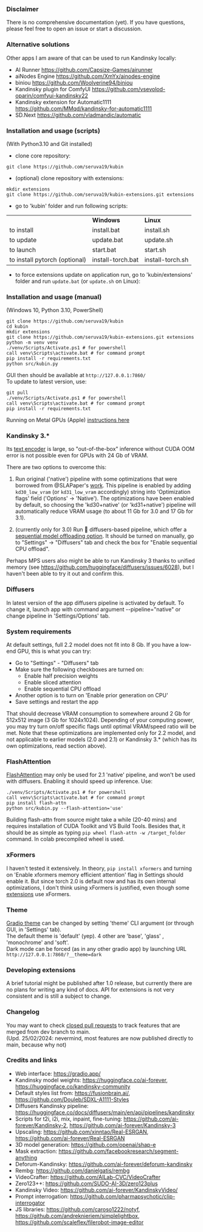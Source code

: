 ### Disclaimer

There is no comprehensive documentation (yet).
If you have questions, please feel free to open an issue or start a discussion.

### Alternative solutions

Other apps I am aware of that can be used to run Kandinsky locally:

* AI Runner https://github.com/Capsize-Games/airunner
* aiNodes Engine https://github.com/XmYx/ainodes-engine
* biniou https://github.com/Woolverine94/biniou
* Kandinsky plugin for ComfyUI https://github.com/vsevolod-oparin/comfyui-kandinsky22
* Kandinsky extension for Automatic1111 https://github.com/MMqd/kandinsky-for-automatic1111
* SD.Next https://github.com/vladmandic/automatic

### Installation and usage (scripts)
(With Python3.10 and Git installed)
* clone core repository:

```git clone https://github.com/seruva19/kubin```
* (optional) clone repository with extensions:
```
mkdir extensions
git clone https://github.com/seruva19/kubin-extensions.git extensions
```
* go to 'kubin' folder and run following scripts:

<table>
<tr>
<td></td>
<td><b>Windows</b></td>
<td><b>Linux</b></td>
</tr><tr></tr>
<tr>
<td>to install</td>
<td>install.bat</td>
<td>install.sh</td>
</tr><tr></tr>
<tr>
<td>to update</td>
<td>update.bat</td>
<td>update.sh</td>
</tr><tr></tr>
<tr>
<td>to launch</td>
<td>start.bat</td>
<td>start.sh</td>
</tr><tr></tr>
<tr>
<td>to install pytorch (optional)</td>
<td>install-torch.bat</td>
<td>install-torch.sh</td>
</tr>
</table>

* to force extensions update on application run, go to 'kubin/extensions' folder and run `update.bat` (or `update.sh` on Linux):

### Installation and usage (manual)
(Windows 10, Python 3.10, PowerShell)
```
git clone https://github.com/seruva19/kubin
cd kubin
mkdir extensions
git clone https://github.com/seruva19/kubin-extensions.git extensions
python -m venv venv
./venv/Scripts/Activate.ps1 # for powershell
call venv\Scripts\activate.bat # for command prompt
pip install -r requirements.txt
python src/kubin.py
```
GUI then should be available at `http://127.0.0.1:7860/`
<br>
To update to latest version, use:
```
git pull
./venv/Scripts/Activate.ps1 # for powershell
call venv\Scripts\activate.bat # for command prompt
pip install -r requirements.txt
```
Running on Metal GPUs (Apple) [instructions here](https://github.com/seruva19/kubin/pull/62)

### Kandinsky 3.*

Its [text encoder](https://huggingface.co/google/flan-ul2) is large, so "out-of-the-box" inference without CUDA OOM error is not possible even for GPUs with 24 Gb of VRAM.

There are two options to overcome this:
1) Run original ('native') pipeline with some optimizations that were borrowed from @SLAPaper's [work](https://github.com/seruva19/kubin/discussions/166). This pipeline is enabled by adding `kd30_low_vram` (or `kd31_low_vram` accordingly) string into 'Optimization flags' field ('Options' -> 'Native'). The optimizations  have been enabled by default, so choosing the 'kd30+native' (or 'kd31+native') pipeline will automatically reduce VRAM usage (to about 11 Gb for 3.0 and 17 Gb for 3.1). 

2) (currently only for 3.0) Run 🤗 diffusers-based pipeline, which offer a [sequential model offloading option](https://huggingface.co/docs/diffusers/optimization/memory#cpu-offloading). It should be turned on manually, go to "Settings" -> "Diffusers" tab and check the box for "Enable sequential CPU offload". 

Perhaps MPS users also might be able to run Kandinsky 3 thanks to unified memory (see https://github.com/huggingface/diffusers/issues/6028), but I haven't been able to try it out and confirm this. 

### Diffusers

In latest version of the app diffusers pipeline is activated by default.
To change it, launch app with command argument --pipeline="native" or change pipeline in 'Settings/Options' tab.

### System requirements

At default settings, full 2.2 model does not fit into 8 Gb. If you have a low-end GPU, this is what you can try:

* Go to "Settings" - "Diffusers" tab 
* Make sure the following checkboxes are turned on:
  * Enable half precision weights
  * Enable sliced attention
  * Enable sequential CPU offload 
* Another option is to turn on 'Enable prior generation on CPU' 
* Save settings and restart the app

That should decrease VRAM consumption to somewhere around 2 Gb for 512x512 image (3 Gb for 1024x1024). 
Depending of your computing power, you may try turn on/off specific flags until optimal VRAM/speed ratio will be met. 
Note that these optimizations are implemented only for 2.2 model, and not applicable to earlier models (2.0 and 2.1) or Kandinsky 3.* (which has its own optimizations, read section above).  

### FlashAttention

[FlashAttention](https://github.com/HazyResearch/flash-attention) may only be used for 2.1 'native' pipeline, and won't be used with diffusers. 
Enabling it should speed up inference. Use:
```
./venv/Scripts/Activate.ps1 # for powershell
call venv\Scripts\activate.bat # for command prompt
pip install flash-attn
python src/kubin.py --flash-attention='use'
```

Building flash-attn from source might take a while (20-40 mins) and requires installation of CUDA Toolkit and VS Build Tools. Besides that, it should be as simple as typing `pip wheel flash-attn -w /target_folder` command. 
In colab precompiled wheel is used.

### xFormers

I haven't tested it extensively. In theory, `pip install xformers` and turning on 'Enable xformers memory efficient attention' flag in Settings should enable it. But since torch 2.0 is default now and has its own internal optimizations, I don't think using xFormers is justified, even though some [extensions](https://github.com/seruva19/kubin-extensions) use xFormers.

### Theme

[Gradio theme](https://gradio.app/theming-guide/) can be changed by setting 'theme' CLI argument (or through GUI, in 'Settings' tab).  
The default theme is 'default' (yep). 4 other are 'base', 'glass' , 'monochrome' and 'soft'.  
Dark mode can be forced (as in any other gradio app) by launching URL `http://127.0.0.1:7860/?__theme=dark`  

### Developing extensions

A brief tutorial might be published after 1.0 release, but currently there are no plans for writing any kind of docs. API for extensions is not very consistent and is still a subject to change.

### Changelog

You may want to check [closed pull requests](https://github.com/seruva19/kubin/issues?q=is%3Apr+is%3Aclosed) to track features that are merged from dev branch to main.  
(Upd. 25/02/2024: nevermind, most features are now published directly to main, because why not)

### Credits and links

* Web interface: https://gradio.app/
* Kandinsky model weights: https://huggingface.co/ai-forever, https://huggingface.co/kandinsky-community
* Default styles list from: https://fusionbrain.ai/, https://github.com/Douleb/SDXL-A1111-Styles
* Diffusers Kandinsky pipeline: https://huggingface.co/docs/diffusers/main/en/api/pipelines/kandinsky
* Scripts for t2i, i2i, mix, inpaint, fine-tuning: https://github.com/ai-forever/Kandinsky-2, https://github.com/ai-forever/Kandinsky-3 
* Upscaling: https://github.com/xinntao/Real-ESRGAN, https://github.com/ai-forever/Real-ESRGAN
* 3D model generation: https://github.com/openai/shap-e
* Mask extraction: https://github.com/facebookresearch/segment-anything
* Deforum-Kandinsky: https://github.com/ai-forever/deforum-kandinsky
* Rembg: https://github.com/danielgatis/rembg
* VideoCrafter: https://github.com/AILab-CVC/VideoCrafter 
* Zero123++: https://github.com/SUDO-AI-3D/zero123plus
* Kandinsky Video: https://github.com/ai-forever/KandinskyVideo/
* Prompt interrogation: https://github.com/pharmapsychotic/clip-interrogator
* JS libraries: https://github.com/caroso1222/notyf, https://github.com/andreknieriem/simplelightbox, https://github.com/scaleflex/filerobot-image-editor

